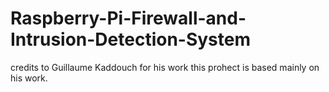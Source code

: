 # Raspberry-Pi-Firewall-and-Intrusion-Detection-System

credits to Guillaume Kaddouch for his work this prohect is based mainly on his work.
